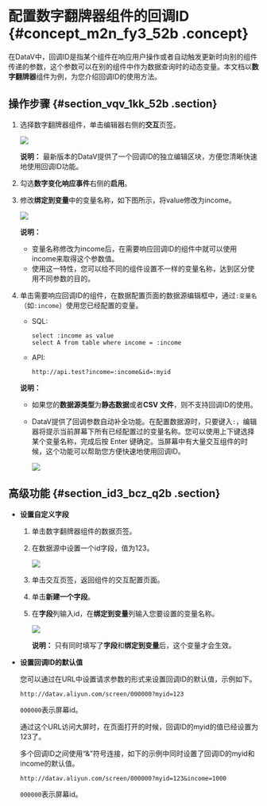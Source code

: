 # 配置数字翻牌器组件的回调ID {#concept_m2n_fy3_52b .concept}

在DataV中，回调ID是指某个组件在响应用户操作或者自动触发更新时向别的组件传递的参数，这个参数可以在别的组件中作为数据查询时的动态变量。本文档以**数字翻牌器**组件为例，为您介绍回调ID的使用方法。

## 操作步骤 {#section_vqv_1kk_52b .section}

1.  选择数字翻牌器组件，单击编辑器右侧的**交互**页签。

    ![](http://static-aliyun-doc.oss-cn-hangzhou.aliyuncs.com/assets/img/17483/15603221769296_zh-CN.png)

    **说明：** 最新版本的DataV提供了一个回调ID的独立编辑区块，方便您清晰快速地使用回调ID功能。

2.  勾选**数字变化响应事件**右侧的**启用**。
3.  修改**绑定到变量**中的变量名称，如下图所示，将value修改为income。

    ![](http://static-aliyun-doc.oss-cn-hangzhou.aliyuncs.com/assets/img/17483/15603221769297_zh-CN.png)

    **说明：** 

    -   变量名称修改为income后，在需要响应回调ID的组件中就可以使用income来取得这个参数值。
    -   使用这一特性，您可以给不同的组件设置不一样的变量名称，达到区分使用不同参数的目的。
4.  单击需要响应回调ID的组件，在数据配置页面的数据源编辑框中，通过`:变量名`（如`:income`）使用您已经配置的变量。

    -   SQL:

        ``` {#codeblock_2hm_xuc_56s}
        select :income as value
        select A from table where income = :income
        ```

    -   API:

        ``` {#codeblock_kwj_mbi_spi}
        http://api.test?income=:income&id=:myid
        ```

    **说明：** 

    -   如果您的**数据源类型**为**静态数据**或者**CSV 文件**，则不支持回调ID的使用。
    -   DataV提供了回调参数自动补全功能。在配置数据源时，只要键入`:`，编辑器将提示当前屏幕下所有已经配置过的变量名称。您可以使用上下键选择某个变量名称，完成后按 Enter 键确定。当屏幕中有大量交互组件的时候，这个功能可以帮助您方便快速地使用回调ID。

        ![](http://static-aliyun-doc.oss-cn-hangzhou.aliyuncs.com/assets/img/17483/15603221769300_zh-CN.png)


## 高级功能 {#section_id3_bcz_q2b .section}

-   **设置自定义字段**

    1.  单击数字翻牌器组件的数据页签。
    2.  在数据源中设置一个id字段，值为123。

        ![](http://static-aliyun-doc.oss-cn-hangzhou.aliyuncs.com/assets/img/17483/15603221769298_zh-CN.png)

    3.  单击交互页签，返回组件的交互配置页面。
    4.  单击**新建一个字段**。
    5.  在**字段**列输入id，在**绑定到变量**列输入您要设置的变量名称。

        ![](http://static-aliyun-doc.oss-cn-hangzhou.aliyuncs.com/assets/img/17483/15603221779299_zh-CN.png)

        **说明：** 只有同时填写了**字段**和**绑定到变量**后，这个变量才会生效。

-   **设置回调ID的默认值**

    您可以通过在URL中设置请求参数的形式来设置回调ID的默认值，示例如下。

    ``` {#codeblock_tn8_6iw_gso}
    http://datav.aliyun.com/screen/000000?myid=123
    ```

     `000000`表示屏幕id。

    通过这个URL访问大屏时，在页面打开的时候，回调ID的myid的值已经设置为123了。

    多个回调ID之间使用“&”符号连接，如下的示例中同时设置了回调ID的myid和income的默认值。

    ``` {#codeblock_nli_iyp_wq9}
    http://datav.aliyun.com/screen/000000?myid=123&income=1000
    ```

     `000000`表示屏幕id。


